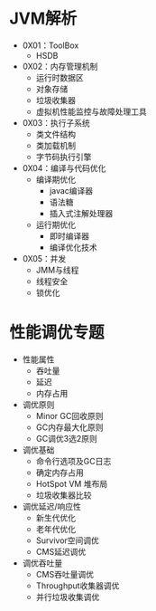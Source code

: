 # JVM解析
- 0X01：ToolBox
    - HSDB
- 0X02：内存管理机制
    - 运行时数据区
    - 对象存储
    - 垃圾收集器
    - 虚拟机性能监控与故障处理工具
- 0X03：执行子系统
    - 类文件结构
    - 类加载机制
    - 字节码执行引擎
- 0X04：编译与代码优化
    - 编译期优化
        - javac编译器
        - 语法糖
        - 插入式注解处理器
    - 运行期优化
        - 即时编译器
        - 编译优化技术
- 0X05：并发
    - JMM与线程
    - 线程安全
    - 锁优化
    
# 性能调优专题
- 性能属性
    - 吞吐量
    - 延迟
    - 内存占用
- 调优原则
    - Minor GC回收原则
    - GC内存最大化原则
    - GC调优3选2原则
- 调优基础
    - 命令行选项及GC日志
    - 确定内存占用
    - HotSpot VM 堆布局
    - 垃圾收集器比较
- 调优延迟/响应性
    - 新生代优化
    - 老年代优化
    - Survivor空间调优
    - CMS延迟调优
- 调优吞吐量
    - CMS吞吐量调优
    - Throughput收集器调优
    - 并行垃圾收集调优
